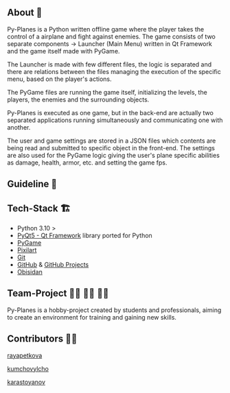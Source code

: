 ## About :bookmark_tabs:

Py-Planes is a Python written offline game where the player takes the control of a airplane and fight against enemies. The game consists of two separate components -> Launcher (Main Menu) written in Qt Framework and the game itself made with PyGame. 

The Launcher is made with few different files, the logic is separated and there are relations between the files managing the execution of the specific menu, based on the player's actions. 

The PyGame files are running the game itself, initializing the levels, the players, the enemies and the surrounding objects. 

Py-Planes is executed as one game, but in the back-end are actually two separated applications running simultaneously and communicating one with another. 

The user and game settings are stored in a JSON files which contents are being read and submitted to specific object in the front-end. The settings are also used for the PyGame logic giving the user's plane specific abilities as damage, health, armor, etc. and setting the game fps.  

## Guideline :book:

## Tech-Stack :building_construction:

* Python 3.10 >
* [PyQt5 - Qt Framework](https://www.qt.io/product/framework) library ported for Python
* [PyGame](https://www.pygame.org/news)
* [Pixilart](https://www.pixilart.com/)
* [Git](https://git-scm.com/)
* [GitHub](https://github.com/) & [GitHub Projects](https://github.com/Stake-And-Rope/py-planes/projects?query=is%3Aopen)
* [Obisidan](https://obsidian.md/)

## Team-Project :woman_factory_worker: :factory_worker: :mechanic:

Py-Planes is a hobby-project created by students and professionals, aiming to create an environment for training and gaining new skills. 

## Contributors :mechanic:

[rayapetkova](https://github.com/rayapetkova)

[kumchovylcho](https://github.com/orgs/Stake-And-Rope/people/kumchovylcho)

[karastoyanov](https://github.com/karastoyanov)

